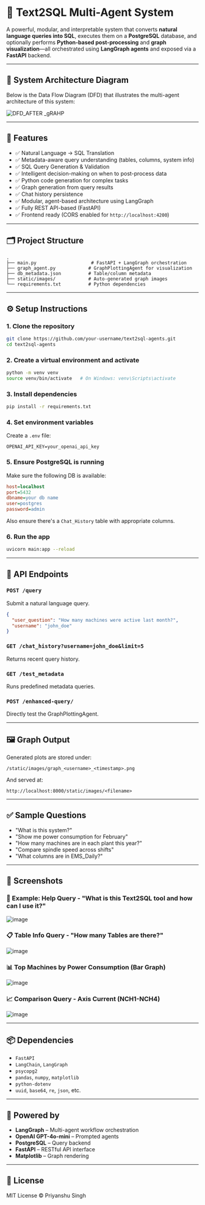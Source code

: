
# 🧠 Text2SQL Multi-Agent System

A powerful, modular, and interpretable system that converts **natural language queries into SQL**, executes them on a **PostgreSQL** database, and optionally performs **Python-based post-processing** and **graph visualization**—all orchestrated using **LangGraph agents** and exposed via a **FastAPI** backend.

---

## 🧩 System Architecture Diagram

Below is the Data Flow Diagram (DFD) that illustrates the multi-agent architecture of this system:

![DFD_AFTER _gRAHP](https://github.com/user-attachments/assets/9a7fbcbb-6272-4f4f-856d-458a5b08e119)


---

## 🚀 Features

- ✅ Natural Language → SQL Translation
- ✅ Metadata-aware query understanding (tables, columns, system info)
- ✅ SQL Query Generation & Validation
- ✅ Intelligent decision-making on when to post-process data
- ✅ Python code generation for complex tasks
- ✅ Graph generation from query results
- ✅ Chat history persistence
- ✅ Modular, agent-based architecture using LangGraph
- ✅ Fully REST API-based (FastAPI)
- ✅ Frontend ready (CORS enabled for `http://localhost:4200`)

---

## 🗂️ Project Structure

```
.
├── main.py                    # FastAPI + LangGraph orchestration
├── graph_agent.py            # GraphPlottingAgent for visualization
├── db_metadata.json          # Table/column metadata
├── static/images/            # Auto-generated graph images
└── requirements.txt          # Python dependencies
```

---

## ⚙️ Setup Instructions

### 1. Clone the repository

```bash
git clone https://github.com/your-username/text2sql-agents.git
cd text2sql-agents
```

### 2. Create a virtual environment and activate

```bash
python -m venv venv
source venv/bin/activate   # On Windows: venv\Scripts\activate
```

### 3. Install dependencies

```bash
pip install -r requirements.txt
```

### 4. Set environment variables

Create a `.env` file:

```env
OPENAI_API_KEY=your_openai_api_key
```

### 5. Ensure PostgreSQL is running

Make sure the following DB is available:

```ini
host=localhost
port=5432
dbname=your db name
user=postgres
password=admin
```

Also ensure there's a `Chat_History` table with appropriate columns.

### 6. Run the app

```bash
uvicorn main:app --reload
```

---

## 🔌 API Endpoints

### `POST /query`

Submit a natural language query.

```json
{
  "user_question": "How many machines were active last month?",
  "username": "john_doe"
}
```

### `GET /chat_history?username=john_doe&limit=5`

Returns recent query history.

### `GET /test_metadata`

Runs predefined metadata queries.

### `POST /enhanced-query/`

Directly test the GraphPlottingAgent.

---

## 🖼️ Graph Output

Generated plots are stored under:

```
/static/images/graph_<username>_<timestamp>.png
```

And served at:

```
http://localhost:8000/static/images/<filename>
```

---

## ✅ Sample Questions

- "What is this system?"
- "Show me power consumption for February"
- "How many machines are in each plant this year?"
- "Compare spindle speed across shifts"
- "What columns are in EMS_Daily?"

---

## 📸 Screenshots

### 🧠 Example: Help Query - "What is this Text2SQL tool and how can I use it?"
![image](https://github.com/user-attachments/assets/824f1403-28a7-49da-86c0-26445658aee5)


### 📋 Table Info Query - "How many Tables are there?"
![image](https://github.com/user-attachments/assets/bfde2c2b-28aa-4c2f-b442-7db6d6d4fff6)


### 📊 Top Machines by Power Consumption (Bar Graph)
![image](https://github.com/user-attachments/assets/ecf3e315-3965-4fa6-af86-b6dbb10ab6cf)


### 📈 Comparison Query - Axis Current (NCH1-NCH4)
![image](https://github.com/user-attachments/assets/6b3a87db-4b0d-4430-8516-8823a86bc8d4)


---

## 📦 Dependencies

- `FastAPI`
- `LangChain`, `LangGraph`
- `psycopg2`
- `pandas`, `numpy`, `matplotlib`
- `python-dotenv`
- `uuid`, `base64`, `re`, `json`, etc.

---

## 🧠 Powered by

- **LangGraph** – Multi-agent workflow orchestration  
- **OpenAI GPT-4o-mini** – Prompted agents  
- **PostgreSQL** – Query backend  
- **FastAPI** – RESTful API interface  
- **Matplotlib** – Graph rendering

---

## 📜 License

MIT License © Priyanshu Singh
